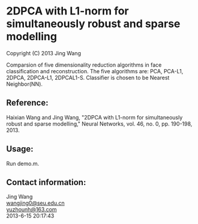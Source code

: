 # 2DPCA with L1-norm for simultaneously robust and sparse modelling
Copyright (C) 2013 Jing Wang

Comparsion of five dimensionality reduction algorithms in face classification and reconstruction. The five algorithms are: PCA, PCA-L1,  
2DPCA, 2DPCA-L1, 2DPCAL1-S. Classifier is chosen to be Nearest Neighbor(NN).  

## Reference:
Haixian Wang and Jing Wang, "2DPCA with L1-norm for simultaneously robust and sparse modelling," Neural Networks, vol. 46, no. 0, pp. 190-198, 2013.

## Usage:
Run demo.m.

## Contact information:
Jing Wang  
wangjing0@seu.edu.cn   
yuzhounh@163.com  
2013-6-15 20:17:43  
